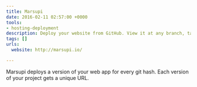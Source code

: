 ```yaml
---
title: Marsupi
date: 2016-02-11 02:57:00 +0000
tools:
- hosting-deployment
description: Deploy your website from GitHub. View it at any branch, tag, or commit.
tags: []
urls:
  website: http://marsupi.io/

---
```

Marsupi deploys a version of your web app for every git hash.
Each version of your project gets a unique URL.
